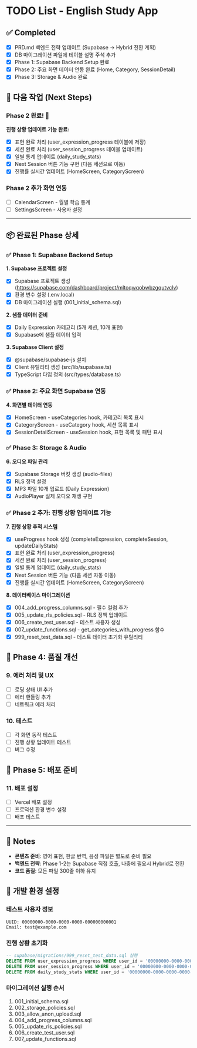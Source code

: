 # TODO List - English Study App

## ✅ Completed

- [x] PRD.md 백엔드 전략 업데이트 (Supabase → Hybrid 전환 계획)
- [x] DB 마이그레이션 파일에 테이블 설명 주석 추가
- [x] Phase 1: Supabase Backend Setup 완료
- [x] Phase 2: 주요 화면 데이터 연동 완료 (Home, Category, SessionDetail)
- [x] Phase 3: Storage & Audio 완료

## 🔄 다음 작업 (Next Steps)

### Phase 2 완료! 🎉

**진행 상황 업데이트 기능 완료:**
- [x] 표현 완료 처리 (user_expression_progress 테이블에 저장)
- [x] 세션 완료 처리 (user_session_progress 테이블 업데이트)
- [x] 일별 통계 업데이트 (daily_study_stats)
- [x] Next Session 버튼 기능 구현 (다음 세션으로 이동)
- [x] 진행률 실시간 업데이트 (HomeScreen, CategoryScreen)

### Phase 2 추가 화면 연동
- [ ] CalendarScreen - 월별 학습 통계
- [ ] SettingsScreen - 사용자 설정

---

## 📦 완료된 Phase 상세

### ✅ Phase 1: Supabase Backend Setup

**1. Supabase 프로젝트 설정**
- [x] Supabase 프로젝트 생성 (https://supabase.com/dashboard/project/mltoqwqobwbzgqutvclv)
- [x] 환경 변수 설정 (.env.local)
- [x] DB 마이그레이션 실행 (001_initial_schema.sql)

**2. 샘플 데이터 준비**
- [x] Daily Expression 카테고리 (5개 세션, 10개 표현)
- [x] Supabase에 샘플 데이터 입력

**3. Supabase Client 설정**
- [x] @supabase/supabase-js 설치
- [x] Client 유틸리티 생성 (src/lib/supabase.ts)
- [x] TypeScript 타입 정의 (src/types/database.ts)

### ✅ Phase 2: 주요 화면 Supabase 연동

**4. 화면별 데이터 연동**
- [x] HomeScreen - useCategories hook, 카테고리 목록 표시
- [x] CategoryScreen - useCategory hook, 세션 목록 표시
- [x] SessionDetailScreen - useSession hook, 표현 목록 및 패턴 표시

### ✅ Phase 3: Storage & Audio

**6. 오디오 파일 관리**
- [x] Supabase Storage 버킷 생성 (audio-files)
- [x] RLS 정책 설정
- [x] MP3 파일 10개 업로드 (Daily Expression)
- [x] AudioPlayer 실제 오디오 재생 구현

### ✅ Phase 2 추가: 진행 상황 업데이트 기능

**7. 진행 상황 추적 시스템**
- [x] useProgress hook 생성 (completeExpression, completeSession, updateDailyStats)
- [x] 표현 완료 처리 (user_expression_progress)
- [x] 세션 완료 처리 (user_session_progress)
- [x] 일별 통계 업데이트 (daily_study_stats)
- [x] Next Session 버튼 기능 (다음 세션 자동 이동)
- [x] 진행률 실시간 업데이트 (HomeScreen, CategoryScreen)

**8. 데이터베이스 마이그레이션**
- [x] 004_add_progress_columns.sql - 필수 컬럼 추가
- [x] 005_update_rls_policies.sql - RLS 정책 업데이트
- [x] 006_create_test_user.sql - 테스트 사용자 생성
- [x] 007_update_functions.sql - get_categories_with_progress 함수
- [x] 999_reset_test_data.sql - 테스트 데이터 초기화 유틸리티

## 🐛 Phase 4: 품질 개선

### 9. 에러 처리 및 UX
- [ ] 로딩 상태 UI 추가
- [ ] 에러 핸들링 추가
- [ ] 네트워크 에러 처리

### 10. 테스트
- [ ] 각 화면 동작 테스트
- [ ] 진행 상황 업데이트 테스트
- [ ] 버그 수정

## 🚀 Phase 5: 배포 준비

### 11. 배포 설정
- [ ] Vercel 배포 설정
- [ ] 프로덕션 환경 변수 설정
- [ ] 배포 테스트

---

## 📝 Notes

- **콘텐츠 준비**: 영어 표현, 한글 번역, 음성 파일은 별도로 준비 필요
- **백엔드 전략**: Phase 1-2는 Supabase 직접 호출, 나중에 필요시 Hybrid로 전환
- **코드 품질**: 모든 파일 300줄 이하 유지

## 🔧 개발 환경 설정

### 테스트 사용자 정보
```
UUID: 00000000-0000-0000-0000-000000000001
Email: test@example.com
```

### 진행 상황 초기화
```sql
-- supabase/migrations/999_reset_test_data.sql 실행
DELETE FROM user_expression_progress WHERE user_id = '00000000-0000-0000-0000-000000000001';
DELETE FROM user_session_progress WHERE user_id = '00000000-0000-0000-0000-000000000001';
DELETE FROM daily_study_stats WHERE user_id = '00000000-0000-0000-0000-000000000001';
```

### 마이그레이션 실행 순서
1. 001_initial_schema.sql
2. 002_storage_policies.sql
3. 003_allow_anon_upload.sql
4. 004_add_progress_columns.sql
5. 005_update_rls_policies.sql
6. 006_create_test_user.sql
7. 007_update_functions.sql
